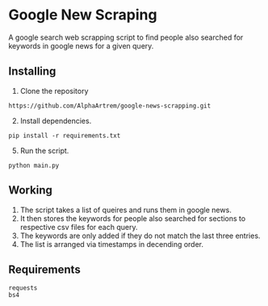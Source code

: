 # Google New Scraping
A google search web scrapping script to find people also searched for keywords in google news for a given query.

## Installing

1. Clone the repository

```
https://github.com/AlphaArtrem/google-news-scrapping.git
```

2. Install dependencies.

```
pip install -r requirements.txt
```

5. Run the script.

```
python main.py
```

## Working
1. The script takes a list of queires and runs them in google news.
2. It then stores the keywords for people also searched for sections to respective csv files for each query.
3. The keywords are only added if they do not match the last three entries.
4. The list is arranged via timestamps in decending order.

## Requirements
```
requests
bs4
```